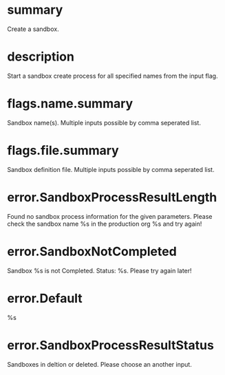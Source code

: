 # summary

Create a sandbox.

# description

Start a sandbox create process for all specified names from the input flag. 

# flags.name.summary

Sandbox name(s). Multiple inputs possible by comma seperated list.

# flags.file.summary

Sandbox definition file. Multiple inputs possible by comma seperated list.

# error.SandboxProcessResultLength

Found no sandbox process information for the given parameters. Please check the sandbox name %s in the production org %s and try again!

# error.SandboxNotCompleted

Sandbox %s is not Completed. Status: %s. Please try again later!

# error.Default

%s

# error.SandboxProcessResultStatus

Sandboxes in deltion or deleted. Please choose an another input.